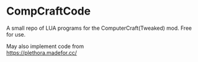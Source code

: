 # CompCraftCode
A small repo of LUA programs for the ComputerCraft(Tweaked) mod. Free for use.

May also implement code from<br>
https://plethora.madefor.cc/

